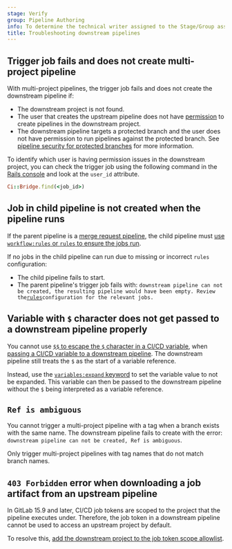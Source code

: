 ```yaml
---
stage: Verify
group: Pipeline Authoring
info: To determine the technical writer assigned to the Stage/Group associated with this page, see https://handbook.gitlab.com/handbook/product/ux/technical-writing/#assignments
title: Troubleshooting downstream pipelines
---
```


## Trigger job fails and does not create multi-project pipeline

With multi-project pipelines, the trigger job fails and does not create the downstream pipeline if:

- The downstream project is not found.
- The user that creates the upstream pipeline does not have [permission](../../user/permissions.md)
  to create pipelines in the downstream project.
- The downstream pipeline targets a protected branch and the user does not have permission
  to run pipelines against the protected branch. See [pipeline security for protected branches](_index.md#pipeline-security-on-protected-branches)
  for more information.

To identify which user is having permission issues in the downstream project, you can check the trigger job using the following command in the [Rails console](../../administration/operations/rails_console.md) and look at the `user_id` attribute.

```ruby
Ci::Bridge.find(<job_id>)
```

## Job in child pipeline is not created when the pipeline runs

If the parent pipeline is a [merge request pipeline](merge_request_pipelines.md),
the child pipeline must [use `workflow:rules` or `rules` to ensure the jobs run](downstream_pipelines.md#run-child-pipelines-with-merge-request-pipelines).

If no jobs in the child pipeline can run due to missing or incorrect `rules` configuration:

- The child pipeline fails to start.
- The parent pipeline's trigger job fails with: `downstream pipeline can not be created, the resulting pipeline would have been empty. Review the`[`rules`](../yaml/_index.md#rules)`configuration for the relevant jobs.`

## Variable with `$` character does not get passed to a downstream pipeline properly

You cannot use [`$$` to escape the `$` character in a CI/CD variable](../variables/_index.md#use-the--character-in-cicd-variables),
when [passing a CI/CD variable to a downstream pipeline](downstream_pipelines.md#pass-cicd-variables-to-a-downstream-pipeline).
The downstream pipeline still treats the `$` as the start of a variable reference.

Instead, use the [`variables:expand` keyword](../yaml/_index.md#variablesexpand) to
set the variable value to not be expanded. This variable can then be passed to the downstream pipeline
without the `$` being interpreted as a variable reference.

## `Ref is ambiguous`

You cannot trigger a multi-project pipeline with a tag when a branch exists with the same
name. The downstream pipeline fails to create with the error: `downstream pipeline can not be created, Ref is ambiguous`.

Only trigger multi-project pipelines with tag names that do not match branch names.

## `403 Forbidden` error when downloading a job artifact from an upstream pipeline

In GitLab 15.9 and later, CI/CD job tokens are scoped to the project that the pipeline executes under. Therefore, the job token in a downstream pipeline cannot be used to access an upstream project by default.

To resolve this, [add the downstream project to the job token scope allowlist](../jobs/ci_job_token.md#add-a-group-or-project-to-the-job-token-allowlist).
